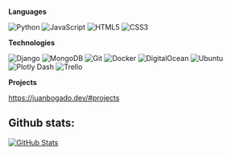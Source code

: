 

**Languages**

![Python](https://img.shields.io/badge/-Python-000000?style=flat&logo=python)
![JavaScript](https://img.shields.io/badge/javascript-%23323330.svg?style=for-the-badge&logo=javascript&logoColor=%23F7DF1E)
![HTML5](https://img.shields.io/badge/-HTML5-000000?style=flat&logo=HTML5)
![CSS3](https://img.shields.io/badge/css3-%231572B6.svg?style=flat&logo=white)


 

**Technologies**

![Django](https://img.shields.io/badge/django-%23092E20.svg?style=flat&logo=django&logoColor=white)
![MongoDB](https://img.shields.io/badge/MongoDB-%234ea94b.svg?style=flat&logo=mongodb&logoColor=white)
![Git](https://img.shields.io/badge/-Git-000000?style=flat&logo=git&logoColor=F05032)
![Docker](https://img.shields.io/badge/docker-%230db7ed.svg?style=flat&logo=docker&logoColor=white)
![DigitalOcean](https://img.shields.io/badge/DigitalOcean-%230167ff.svg?style=flat&logo=digitalOcean&logoColor=white)
![Ubuntu](https://img.shields.io/badge/Ubuntu-E95420?style=flat&logo=ubuntu&logoColor=white)
![Plotly Dash](https://img.shields.io/badge/plotly-3F4F75.svg?style=flat&logo=plotly&logoColor=white)
![Trello](https://img.shields.io/badge/Trello-%23026AA7.svg?style=flat&logo=Trello&logoColor=white)






<!-- wi*quL3fcV -->

**Projects**

https://juanbogado.dev/#projects

<h2>Github stats:</h2> 

[![GitHub Stats](https://github-readme-stats.vercel.app/api?username=juanjobogad0&show_icons=true&theme=dark)](https://github.com/juanjobogad0)  

</div>




